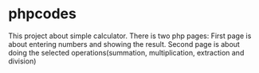 # phpcodes
This project about simple calculator.
There is two php pages:
First page is about entering numbers and showing the result.
Second page is about doing the selected operations(summation, multiplication, extraction and division)
